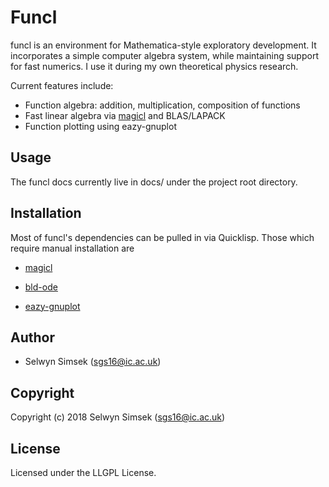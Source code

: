 # Funcl

funcl is an environment for Mathematica-style exploratory development. It incorporates a simple computer algebra system, while maintaining support for fast numerics. I use it during my own theoretical physics research.

Current features include:

* Function algebra: addition, multiplication, composition of functions
* Fast linear algebra via [magicl][magicl] and BLAS/LAPACK
* Function plotting using eazy-gnuplot

## Usage

The funcl docs currently live in docs/ under the project root directory.

## Installation

Most of funcl's dependencies can be pulled in via Quicklisp. Those which require manual installation are

* [magicl][magicl]
* [bld-ode][bld-ode]
* [eazy-gnuplot][eazy-gnuplot]

  [magicl]: https://github.com/rigetticomputing/magicl
  [bld-ode]: https://github.com/bld/bld-ode
  [eazy-gnuplot]: https://github.com/guicho271828/eazy-gnuplot/

## Author

* Selwyn Simsek (sgs16@ic.ac.uk)

## Copyright

Copyright (c) 2018 Selwyn Simsek (sgs16@ic.ac.uk)

## License

Licensed under the LLGPL License.
